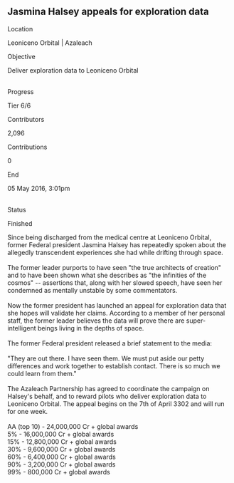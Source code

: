 ## Jasmina Halsey appeals for exploration data

Location

Leoniceno Orbital \| Azaleach

Objective

Deliver exploration data to Leoniceno Orbital

\
Progress

Tier 6/6

Contributors

2,096

Contributions

0

End

05 May 2016, 3:01pm

\
Status

Finished

Since being discharged from the medical centre at Leoniceno Orbital,
former Federal president Jasmina Halsey has repeatedly spoken about the
allegedly transcendent experiences she had while drifting through
space.\
\
The former leader purports to have seen \"the true architects of
creation\" and to have been shown what she describes as \"the infinities
of the cosmos\" -- assertions that, along with her slowed speech, have
seen her condemned as mentally unstable by some commentators.\
\
Now the former president has launched an appeal for exploration data
that she hopes will validate her claims. According to a member of her
personal staff, the former leader believes the data will prove there are
super-intelligent beings living in the depths of space.\
\
The former Federal president released a brief statement to the media:\
\
\"They are out there. I have seen them. We must put aside our petty
differences and work together to establish contact. There is so much we
could learn from them.\"\
\
The Azaleach Partnership has agreed to coordinate the campaign on
Halsey\'s behalf, and to reward pilots who deliver exploration data to
Leoniceno Orbital. The appeal begins on the 7th of April 3302 and will
run for one week.\
\
AA (top 10) - 24,000,000 Cr + global awards\
5% - 16,000,000 Cr + global awards\
15% - 12,800,000 Cr + global awards\
30% - 9,600,000 Cr + global awards\
60% - 6,400,000 Cr + global awards\
90% - 3,200,000 Cr + global awards\
99% - 800,000 Cr + global awards

